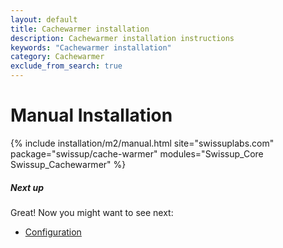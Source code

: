 ```yaml
---
layout: default
title: Cachewarmer installation
description: Cachewarmer installation instructions
keywords: "Cachewarmer installation"
category: Cachewarmer
exclude_from_search: true
---
```


# Manual Installation

{% include installation/m2/manual.html site="swissuplabs.com" package="swissup/cache-warmer" modules="Swissup_Core Swissup_Cachewarmer" %}

##### Next up

Great! Now you might want to see next:

- [Configuration](/m2/extensions/cachewarmer/configuration/)
